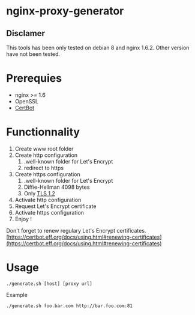 # nginx-proxy-generator

## Disclamer

This tools has been only tested on debian 8 and nginx 1.6.2. Other version have not been tested.

# Prerequies

- nginx >= 1.6
- OpenSSL
- [CertBot](https://certbot.eff.org/)

# Functionnality

1. Create www root folder
2. Create http configuration 
	1. .well-known folder for Let's Encrypt
	2. redirect to https
3. Create https configuration
	1. .well-known folder for Let's Encrypt
	1. Diffie-Hellman 4098 bytes
	2. Only [TLS 1.2](http://caniuse.com/#feat=tls1-2)
4. Activate http configuration
5. Request Let's Encrypt certificate
6. Activate https configuration
7. Enjoy !

Don't forget to renew regulary Let's Encrypt certificates. [https://certbot.eff.org/docs/using.html#renewing-certificates](https://certbot.eff.org/docs/using.html#renewing-certificates)

# Usage

	./generate.sh [host] [proxy url]

Example

	./generate.sh foo.bar.com http://bar.foo.com:81
